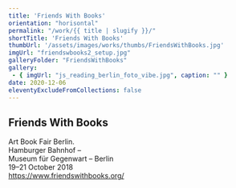 ```yaml
---
title: 'Friends With Books'
orientation: "horisontal"
permalink: "/work/{{ title | slugify }}/"
shortTitle: 'Friends With Books'
thumbUrl: '/assets/images/works/thumbs/FriendsWithBooks.jpg'
imgUrl: "friendswbooks2_setup.jpg"
galleryFolder: "FriendsWithBooks"
gallery:
 - { imgUrl: "js_reading_berlin_foto_vibe.jpg", caption: "" }
date: 2020-12-06
eleventyExcludeFromCollections: false
---
```



<div class="Txt">
  <h2>Friends With Books</h2>
  <p>Art Book Fair Berlin.<br>
  Hamburger Bahnhof –<br>
  Museum für Gegenwart – Berlin<br>
  19–21 October 2018<br><a href="//www.friendswithbooks.org/" target="_blank">https://www.friendswithbooks.org/</a></p>
</div>